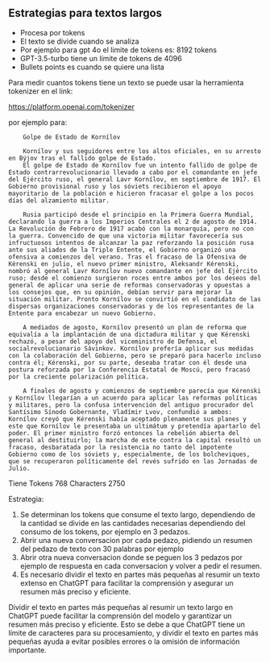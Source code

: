## Estrategias para textos largos

- Procesa por tokens
- El texto se divide cuando se analiza
- Por ejemplo para gpt 4o el limite de tokens es: 8192 tokens
- GPT-3.5-turbo tiene un límite de tokens de 4096
- Bullets points es cuando se quiere una lista

Para medir cuantos tokens tiene un texto se puede usar la herramienta tokenizer en el link:

https://platform.openai.com/tokenizer

por ejemplo para:

```
    Golpe de Estado de Kornílov

    Kornílov y sus seguidores entre los altos oficiales, en su arresto en Býjov tras el fallido golpe de Estado.
    El golpe de Estado de Kornílov fue un intento fallido de golpe de Estado contrarrevolucionario llevado a cabo por el comandante en jefe del Ejército ruso, el general Lavr Kornílov, en septiembre de 1917. El Gobierno provisional ruso y los sóviets recibieron el apoyo mayoritario de la población e hicieron fracasar el golpe a los pocos días del alzamiento militar.

    Rusia participó desde el principio en la Primera Guerra Mundial, declarando la guerra a los Imperios Centrales el 2 de agosto de 1914. La Revolución de Febrero de 1917 acabó con la monarquía, pero no con la guerra. Convencido de que una victoria militar favorecería sus infructuosos intentos de alcanzar la paz reforzando la posición rusa ante sus aliados de la Triple Entente, el Gobierno organizó una ofensiva a comienzos del verano. Tras el fracaso de la Ofensiva de Kérenski en julio, el nuevo primer ministro, Aleksandr Kérenski, nombró al general Lavr Kornílov nuevo comandante en jefe del Ejército ruso; desde el comienzo surgieron roces entre ambos por los deseos del general de aplicar una serie de reformas conservadoras y opuestas a los consejos que, en su opinión, debían servir para mejorar la situación militar. Pronto Kornílov se convirtió en el candidato de las dispersas organizaciones conservadoras y de los representantes de la Entente para encabezar un nuevo Gobierno.

    A mediados de agosto, Kornílov presentó un plan de reforma que equivalía a la implantación de una dictadura militar y que Kérenski rechazó, a pesar del apoyo del viceministro de Defensa, el socialrevolucionario Sávinkov. Kornílov prefería aplicar sus medidas con la colaboración del Gobierno, pero se preparó para hacerlo incluso contra él; Kérenski, por su parte, deseaba tratar con él desde una postura reforzada por la Conferencia Estatal de Moscú, pero fracasó por la creciente polarización política.

    A finales de agosto y comienzos de septiembre parecía que Kérenski y Kornílov llegarían a un acuerdo para aplicar las reformas políticas y militares, pero la confusa intervención del antiguo procurador del Santísimo Sínodo Gobernante, Vladímir Lvov, confundió a ambos: Kornílov creyó que Kérenski había aceptado plenamente sus planes y este que Kornílov le presentaba un ultimátum y pretendía apartarlo del poder. El primer ministro forzó entonces la rebelión abierta del general al destituirlo; la marcha de este contra la capital resultó un fracaso, desbaratada por la resistencia no tanto del impotente Gobierno como de los sóviets y, especialmente, de los bolcheviques, que se recuperaron políticamente del revés sufrido en las Jornadas de Julio.
```

Tiene Tokens 768 Characters 2750

Estrategia:

1. Se determinan los tokens que consume el texto largo, dependiendo de la cantidad se divide en las cantidades necesarias dependiendo del consumo de los tokens, por ejemplo en 3 pedazos.
2. Abrir una nueva conversacion por cada pedazo, pidiendo un resumen del pedazo de texto con 30 palabras por ejemplo
3. Abrir otra nueva conversacion donde se peguen los 3 pedazos por ejemplo de respuesta en cada conversacion y volver a pedir el resumen.
4. Es necesario dividir el texto en partes más pequeñas al resumir un texto extenso en ChatGPT para facilitar la comprensión y asegurar un resumen más preciso y eficiente.


Dividir el texto en partes más pequeñas al resumir un texto largo en ChatGPT puede facilitar la comprensión del modelo y garantizar un resumen más preciso y eficiente. Esto se debe a que ChatGPT tiene un límite de caracteres para su procesamiento, y dividir el texto en partes más pequeñas ayuda a evitar posibles errores o la omisión de información importante.